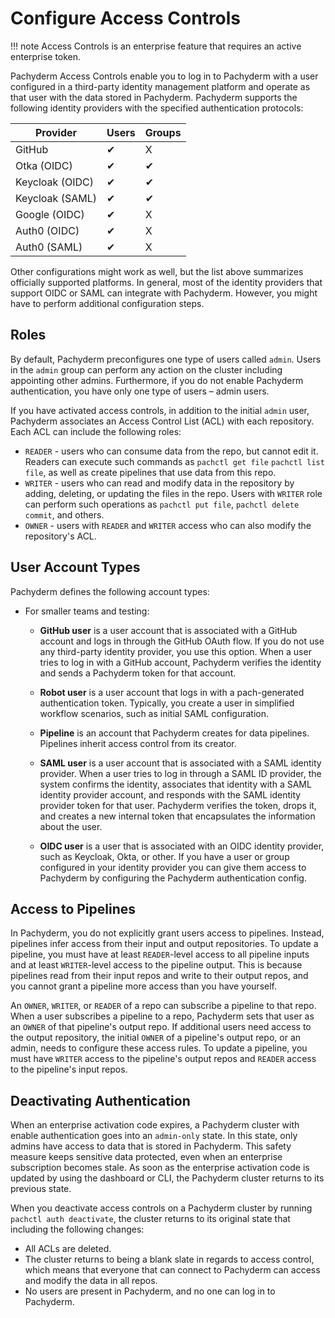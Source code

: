 # Configure Access Controls

!!! note
    Access Controls is an enterprise feature that requires
    an active enterprise token.

Pachyderm Access Controls enable you to log in to Pachyderm
with a user configured in a third-party identity management
platform and operate as that user with the data stored in
Pachyderm. Pachyderm supports the following identity providers
with the specified authentication protocols:


| Provider        | Users           | Groups          |
| --------------- | --------------- | --------------- |
| GitHub          | &#10004;        | X               |
| Otka (OIDC)     | &#10004;        | &#10004;        |
| Keycloak (OIDC) | &#10004;        | &#10004;        |
| Keycloak (SAML) | &#10004;        | &#10004;        |
| Google (OIDC)   | &#10004;        | X               | 
| Auth0 (OIDC)    | &#10004;        | X               |
| Auth0 (SAML)    | &#10004;        | X               |


Other configurations might work as well, but the list
above summarizes officially supported platforms. In general, 
most of the identity providers that support OIDC or SAML
can integrate with Pachyderm. However, you might have to
perform additional configuration steps.

## Roles

By default, Pachyderm preconfigures one type of users called
`admin`. Users in the `admin` group can perform any
action on the cluster including appointing other admins.
Furthermore, if you do not enable Pachyderm authentication,
you have only one type of users – admin users.

If you have activated access controls, in addition to the initial
`admin` user, Pachyderm associates an Access Control List (ACL)
with each repository. Each ACL can include the following
roles:

- `READER` - users who can consume data from the repo, but cannot edit it.
Readers can execute such commands as `pachctl get file`
`pachctl list file`, as well as create pipelines that use data
from this repo. 
- `WRITER` - users who can read and modify data in the repository by
adding, deleting, or updating the files in the repo. Users with
`WRITER` role can perform such operations as `pachctl put file`,
`pachctl delete commit`, and others.
- `OWNER` - users with `READER` and `WRITER` access who can also
modify the repository's ACL.

## User Account Types

Pachyderm defines the following account types:

* For smaller teams and testing:

  * **GitHub user** is a user account that is associated with
  a GitHub account and logs in through the GitHub OAuth flow. If you do not
  use any third-party identity provider, you use this option. When a user tries
  to log in with a GitHub account, Pachyderm verifies the identity and
  sends a Pachyderm token for that account.

  * **Robot user** is a user account that logs in with a pach-generated authentication
  token. Typically, you create a user in simplified workflow scenarios, such
  as initial SAML configuration.

  * **Pipeline** is an account that Pachyderm creates for
  data pipelines. Pipelines inherit access control from its creator.

  * **SAML user** is a user account that is associated with a SAML identity provider.
  When a user tries to log in through a SAML ID provider, the system
  confirms the identity, associates
  that identity with a SAML identity provider account, and responds with
  the SAML identity provider token for that user. Pachyderm verifies the token,
  drops it, and creates a new internal token that encapsulates the information
  about the user.

  * **OIDC user** is a user that is associated with an OIDC identity provider,
  such as Keycloak, Okta, or other. If you have a user or group configured
  in your identity provider you can give them access to Pachyderm by configuring
  the Pachyderm authentication config.

## Access to Pipelines

In Pachyderm, you do not explicitly grant users access to
pipelines. Instead, pipelines infer access from their input
and output repositories. To update a pipeline, you must have
at least `READER`-level access to all pipeline inputs and at
least `WRITER`-level access to the pipeline output. This is
because pipelines read from their input repos and write
to their output repos, and you cannot grant a pipeline
more access than you have yourself.

An `OWNER`, `WRITER`, or `READER` of a repo can subscribe a
pipeline to that repo. When a user subscribes a pipeline
to a repo, Pachyderm sets that user as an `OWNER` of that
pipeline's output repo. If additional users need access
to the output repository, the initial `OWNER` of a
pipeline's output repo, or an admin, needs to configure
these access rules. To update a pipeline, you must have
`WRITER` access to the pipeline's output repos and `READER`
access to the pipeline's input repos.


## Deactivating Authentication

When an enterprise activation code expires, a
Pachyderm cluster with enable authentication goes into an
`admin-only` state. In this state, only admins have
access to data that is stored in Pachyderm.
This safety measure keeps sensitive data protected, even when
an enterprise subscription becomes stale. As soon as the enterprise
activation code is updated by using the dashboard or CLI, the
Pachyderm cluster returns to its previous state.

When you deactivate access controls on a Pachyderm cluster
by running `pachctl auth deactivate`, the cluster returns
to its original state that including the following changes:

- All ACLs are deleted.
- The cluster returns to being a blank slate in regards to
access control, which means that everyone that can connect
to Pachyderm can access and modify the data in all repos.
- No users are present in Pachyderm, and no one can log in to Pachyderm.
